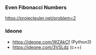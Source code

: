 ### Even Fibonacci Numbers

https://projecteuler.net/problem=2

### Ideone
* https://ideone.com/WZAkCf  (Python3)
* https://ideone.com/3VSLdz  (c++)
